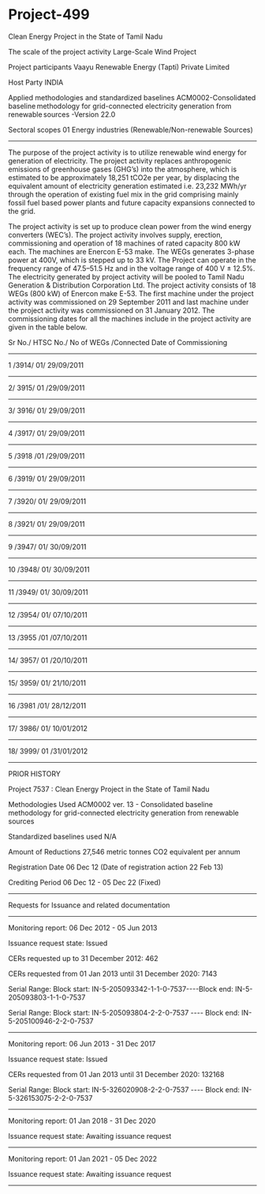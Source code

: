 # Project-499
Clean Energy Project in the State of Tamil Nadu

The scale of the project activity Large-Scale Wind Project

Project participants Vaayu Renewable Energy (Tapti) Private Limited

Host Party INDIA

Applied methodologies and standardized baselines ACM0002-Consolidated baseline methodology for
grid-connected electricity generation from
renewable sources -Version 22.0

Sectoral scopes 01 Energy industries (Renewable/Non-renewable
Sources)
__________
The purpose of the project activity is to utilize renewable wind energy for generation of electricity.
The project activity replaces anthropogenic emissions of greenhouse gases (GHG’s) into the
atmosphere, which is estimated to be approximately 18,251 tCO2e per year, by displacing the
equivalent amount of electricity generation estimated i.e. 23,232 MWh/yr through the operation of
existing fuel mix in the grid comprising mainly fossil fuel based power plants and future capacity
expansions connected to the grid.

The project activity is set up to produce clean power from the wind energy converters (WEC’s).
The project activity involves supply, erection, commissioning and operation of 18 machines of
rated capacity 800 kW each. The machines are Enercon E-53 make. The WEGs generates 3-phase
power at 400V, which is stepped up to 33 kV. The Project can operate in the frequency range of
47.5–51.5 Hz and in the voltage range of 400 V ± 12.5%. The electricity generated by project
activity will be pooled to Tamil Nadu Generation & Distribution Corporation Ltd.
The project activity consists of 18 WEGs (800 kW) of Enercon make E-53. The first machine under
the project activity was commissioned on 29 September 2011 and last machine under the project
activity was commissioned on 31 January 2012. The commissioning dates for all the machines
include in the project activity are given in the table below.

Sr No./ HTSC No./ No of WEGs /Connected Date of Commissioning
__________
1 /3914/ 01/ 29/09/2011
____________
2/ 3915/ 01 /29/09/2011
_______
3/ 3916/ 01/ 29/09/2011
__________
4 /3917/ 01/ 29/09/2011
________
5 /3918 /01 /29/09/2011
__________
6 /3919/ 01/ 29/09/2011
________
7 /3920/ 01/ 29/09/2011
________
8 /3921/ 01/ 29/09/2011
_________
9 /3947/ 01/ 30/09/2011
________
10 /3948/ 01/ 30/09/2011
__________
11 /3949/ 01/ 30/09/2011
__________
12 /3954/ 01/ 07/10/2011
___________
13 /3955 /01 /07/10/2011
_________
14/ 3957/ 01 /20/10/2011
____
15/ 3959/ 01/ 21/10/2011
___________
16 /3981 /01/ 28/12/2011
____
17/ 3986/ 01/ 10/01/2012
_______
18/ 3999/ 01 /31/01/2012 
___________
PRIOR HISTORY

Project 7537 : Clean Energy Project in the State of Tamil Nadu

Methodologies Used	ACM0002 ver. 13 - Consolidated baseline methodology for grid-connected electricity generation from renewable sources

Standardized baselines used	N/A

Amount of Reductions	27,546 metric tonnes CO2 equivalent per annum

Registration Date	06 Dec 12 (Date of registration action 22 Feb 13)   

Crediting Period	06 Dec 12 - 05 Dec 22 (Fixed)
_______________
Requests for Issuance and related documentation	
_________
Monitoring report: 06 Dec 2012 - 05 Jun 2013 

Issuance request state: Issued

CERs requested up to 31 December 2012: 462

CERs requested from 01 Jan 2013 until 31 December 2020: 7143

Serial Range: Block start: IN-5-205093342-1-1-0-7537----Block end: IN-5-205093803-1-1-0-7537

Serial Range: Block start: IN-5-205093804-2-2-0-7537 ---- Block end: IN-5-205100946-2-2-0-7537
_________________

Monitoring report: 06 Jun 2013 - 31 Dec 2017 

Issuance request state: Issued

CERs requested from 01 Jan 2013 until 31 December 2020: 132168

Serial Range: Block start: IN-5-326020908-2-2-0-7537  ----    Block end: IN-5-326153075-2-2-0-7537
___________________

Monitoring report: 01 Jan 2018 - 31 Dec 2020

Issuance request state: Awaiting issuance request
____________________

Monitoring report: 01 Jan 2021 - 05 Dec 2022

Issuance request state: Awaiting issuance request
___________________
